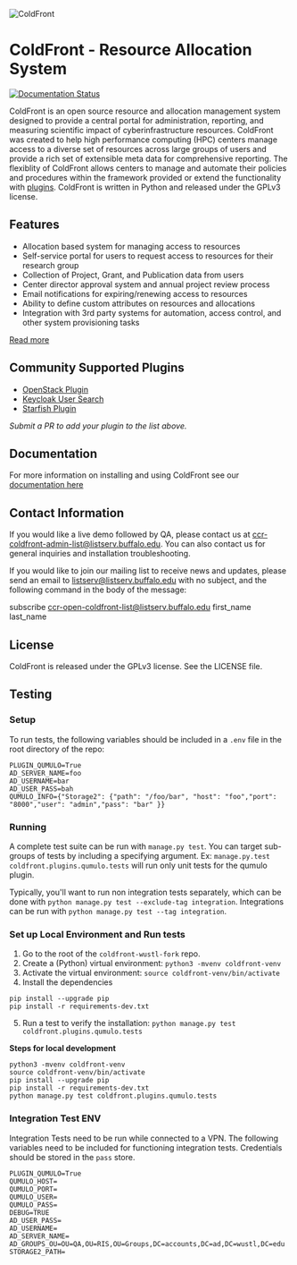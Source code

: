 ![ColdFront](docs/pages/images/logo-lg.png)

# ColdFront - Resource Allocation System

[![Documentation Status](https://readthedocs.org/projects/coldfront/badge/?version=latest)](https://coldfront.readthedocs.io/en/latest/?badge=latest)

ColdFront is an open source resource and allocation management system designed to provide a
central portal for administration, reporting, and measuring scientific impact
of cyberinfrastructure resources. ColdFront was created to help high performance computing (HPC) centers manage access to a diverse set of resources across large groups of users and provide a rich set of
extensible meta data for comprehensive reporting. The flexiblity of ColdFront allows centers to manage and automate their policies and procedures within the framework provided or extend the functionality with [plugins](docs/pages/index.md#extensibility). ColdFront is written in Python and released under the GPLv3 license.

## Features

- Allocation based system for managing access to resources
- Self-service portal for users to request access to resources for their research group
- Collection of Project, Grant, and Publication data from users
- Center director approval system and annual project review process
- Email notifications for expiring/renewing access to resources
- Ability to define custom attributes on resources and allocations
- Integration with 3rd party systems for automation, access control, and other system provisioning tasks

[Read more](docs/pages/index.md)

## Community Supported Plugins

- [OpenStack Plugin](https://github.com/nerc-project/coldfront-plugin-openstack)
- [Keycloak User Search](https://github.com/nerc-project/coldfront-plugin-keycloak)
- [Starfish Plugin](https://github.com/fasrc/sftocf)

_Submit a PR to add your plugin to the list above._

## Documentation

For more information on installing and using ColdFront see our [documentation here](https://coldfront.readthedocs.io)

## Contact Information

If you would like a live demo followed by QA, please contact us at
ccr-coldfront-admin-list@listserv.buffalo.edu. You can also contact us for
general inquiries and installation troubleshooting.

If you would like to join our mailing list to receive news and updates, please
send an email to listserv@listserv.buffalo.edu with no subject, and the
following command in the body of the message:

subscribe ccr-open-coldfront-list@listserv.buffalo.edu first_name last_name

## License

ColdFront is released under the GPLv3 license. See the LICENSE file.

## Testing

### Setup

To run tests, the following variables should be included in a `.env` file in the root directory of the repo:

```
PLUGIN_QUMULO=True
AD_SERVER_NAME=foo
AD_USERNAME=bar
AD_USER_PASS=bah
QUMULO_INFO={"Storage2": {"path": "/foo/bar", "host": "foo","port": "8000","user": "admin","pass": "bar" }}
```

### Running

A complete test suite can be run with `manage.py test`. You can target sub-groups of tests by including a specifying argument. Ex: `manage.py.test coldfront.plugins.qumulo.tests` will run only unit tests for the qumulo plugin.

Typically, you'll want to run non integration tests separately, which can be done with `python manage.py test --exclude-tag integration`. Integrations can be run with `python manage.py test --tag integration`.

### Set up Local Environment and Run tests

1. Go to the root of the `coldfront-wustl-fork` repo.
2. Create a (Python) virtual environment: `python3 -mvenv coldfront-venv`
3. Activate the virtual environment: `source coldfront-venv/bin/activate`
4. Install the dependencies

```
pip install --upgrade pip
pip install -r requirements-dev.txt
```

5. Run a test to verify the installation: `python manage.py test coldfront.plugins.qumulo.tests`

**Steps for local development**

```
python3 -mvenv coldfront-venv
source coldfront-venv/bin/activate
pip install --upgrade pip
pip install -r requirements-dev.txt
python manage.py test coldfront.plugins.qumulo.tests
```

### Integration Test ENV

Integration Tests need to be run while connected to a VPN. The following variables need to be included for functioning integration tests. Credentials should be stored in the `pass` store.

```
PLUGIN_QUMULO=True
QUMULO_HOST=
QUMULO_PORT=
QUMULO_USER=
QUMULO_PASS=
DEBUG=TRUE
AD_USER_PASS=
AD_USERNAME=
AD_SERVER_NAME=
AD_GROUPS_OU=OU=QA,OU=RIS,OU=Groups,DC=accounts,DC=ad,DC=wustl,DC=edu
STORAGE2_PATH=
```
